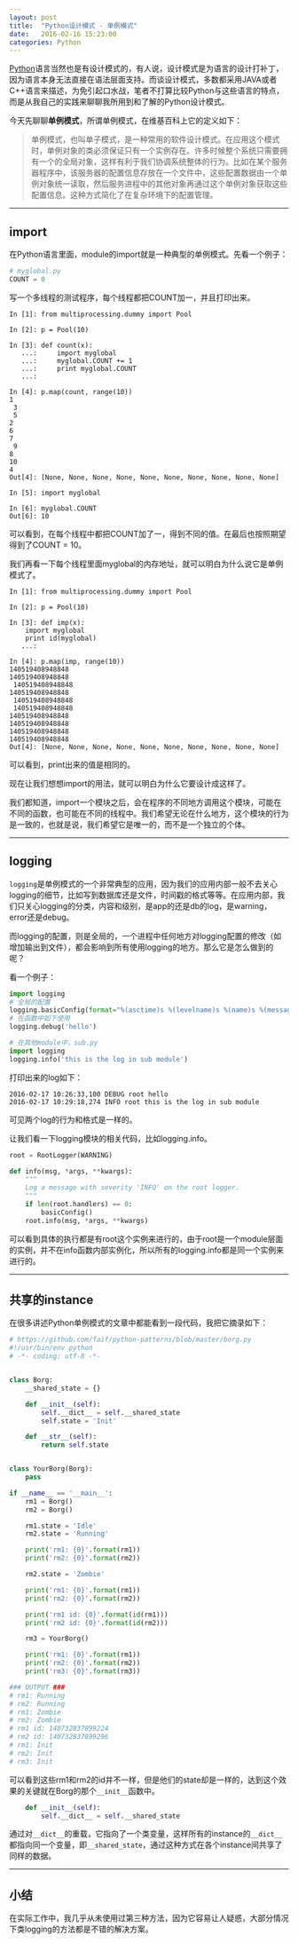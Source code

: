 ```yaml
---
layout: post
title:  "Python设计模式 - 单例模式"
date:   2016-02-16 15:23:00
categories: Python
---
```

[Python](https://www.python.org)语言当然也是有设计模式的，有人说，设计模式是为语言的设计打补丁，因为语言本身无法直接在语法层面支持。而谈设计模式，多数都采用JAVA或者C++语言来描述，为免引起口水战，笔者不打算比较Python与这些语言的特点，而是从我自己的实践来聊聊我所用到和了解的Python设计模式。

今天先聊聊**单例模式**，所谓单例模式，在维基百科上它的定义如下：

>单例模式，也叫单子模式，是一种常用的软件设计模式。在应用这个模式时，单例对象的类必须保证只有一个实例存在。许多时候整个系统只需要拥有一个的全局对象，这样有利于我们协调系统整体的行为。比如在某个服务器程序中，该服务器的配置信息存放在一个文件中，这些配置数据由一个单例对象统一读取，然后服务进程中的其他对象再通过这个单例对象获取这些配置信息。这种方式简化了在复杂环境下的配置管理。

---

## import

在Python语言里面，module的import就是一种典型的单例模式。先看一个例子：

```python
# myglobal.py
COUNT = 0
```

写一个多线程的测试程序，每个线程都把COUNT加一，并且打印出来。

```
In [1]: from multiprocessing.dummy import Pool

In [2]: p = Pool(10)

In [3]: def count(x):
   ...:     import myglobal
   ...:     myglobal.COUNT += 1
   ...:     print myglobal.COUNT
   ...:

In [4]: p.map(count, range(10))
1
 3
 5
2
6
7
 9
8
10
4
Out[4]: [None, None, None, None, None, None, None, None, None, None]

In [5]: import myglobal

In [6]: myglobal.COUNT
Out[6]: 10
```

可以看到，在每个线程中都把COUNT加了一，得到不同的值。在最后也按照期望得到了COUNT = 10。

我们再看一下每个线程里面myglobal的内存地址，就可以明白为什么说它是单例模式了。

```
In [1]: from multiprocessing.dummy import Pool

In [2]: p = Pool(10)

In [3]: def imp(x):
    import myglobal
    print id(myglobal)
   ...:

In [4]: p.map(imp, range(10))
140519408948848
140519408948848
 140519408948848
140519408948848
 140519408948848
 140519408948848
140519408948848
140519408948848
140519408948848
140519408948848
Out[4]: [None, None, None, None, None, None, None, None, None, None]
```

可以看到，print出来的值是相同的。

现在让我们想想import的用法，就可以明白为什么它要设计成这样了。

我们都知道，import一个模块之后，会在程序的不同地方调用这个模块，可能在不同的函数，也可能在不同的线程中。我们希望无论在什么地方，这个模块的行为是一致的，也就是说，我们希望它是唯一的，而不是一个独立的个体。

---

## logging

`logging`是单例模式的一个非常典型的应用，因为我们的应用内部一般不去关心logging的细节，比如写到数据库还是文件，时间戳的格式等等。在应用内部，我们只关心logging的分类，内容和级别，是app的还是db的log，是warning，error还是debug。

而logging的配置，则是全局的，一个进程中任何地方对logging配置的修改（如增加输出到文件），都会影响到所有使用logging的地方。那么它是怎么做到的呢？

看一个例子：

```python
import logging
# 全局的配置
logging.basicConfig(format="%(asctime)s %(levelname)s %(name)s %(message)s", level='DEBUG')
# 在函数中如下使用
logging.debug('hello')

# 在其他module中，sub.py
import logging
logging.info('this is the log in sub module')
```

打印出来的log如下：

```
2016-02-17 10:26:33,100 DEBUG root hello
2016-02-17 10:29:18,274 INFO root this is the log in sub module
```

可见两个log的行为和格式是一样的。

让我们看一下logging模块的相关代码，比如logging.info。

```python
root = RootLogger(WARNING)

def info(msg, *args, **kwargs):
    """
    Log a message with severity 'INFO' on the root logger.
    """
    if len(root.handlers) == 0:
        basicConfig()
    root.info(msg, *args, **kwargs)
```

可以看到具体的执行都是有root这个实例来进行的，由于root是一个module层面的实例，并不在info函数内部实例化，所以所有的logging.info都是同一个实例来进行的。

---

## 共享的instance

在很多讲述Python单例模式的文章中都能看到一段代码，我把它摘录如下：

```python
# https://github.com/faif/python-patterns/blob/master/borg.py
#!/usr/bin/env python
# -*- coding: utf-8 -*-


class Borg:
    __shared_state = {}

    def __init__(self):
        self.__dict__ = self.__shared_state
        self.state = 'Init'

    def __str__(self):
        return self.state


class YourBorg(Borg):
    pass

if __name__ == '__main__':
    rm1 = Borg()
    rm2 = Borg()

    rm1.state = 'Idle'
    rm2.state = 'Running'

    print('rm1: {0}'.format(rm1))
    print('rm2: {0}'.format(rm2))

    rm2.state = 'Zombie'

    print('rm1: {0}'.format(rm1))
    print('rm2: {0}'.format(rm2))

    print('rm1 id: {0}'.format(id(rm1)))
    print('rm2 id: {0}'.format(id(rm2)))

    rm3 = YourBorg()

    print('rm1: {0}'.format(rm1))
    print('rm2: {0}'.format(rm2))
    print('rm3: {0}'.format(rm3))

### OUTPUT ###
# rm1: Running
# rm2: Running
# rm1: Zombie
# rm2: Zombie
# rm1 id: 140732837899224
# rm2 id: 140732837899296
# rm1: Init
# rm2: Init
# rm3: Init
```

可以看到这些rm1和rm2的id并不一样，但是他们的state却是一样的，达到这个效果的关键就在Borg的那个`__init__`函数中。

```python
    def __init__(self):
        self.__dict__ = self.__shared_state
```

通过对`__dict__`的重载，它指向了一个类变量，这样所有的instance的`__dict__`都指向同一个变量，即`__shared_state`，通过这种方式在各个instance间共享了同样的数据。

---

## 小结

在实际工作中，我几乎从未使用过第三种方法，因为它容易让人疑惑，大部分情况下类logging的方法都是不错的解决方案。
